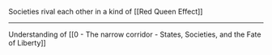 Societies rival each other in a kind of [[Red Queen Effect]]

---

Understanding of [[0 - The narrow corridor - States, Societies, and the Fate of Liberty]]